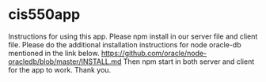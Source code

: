 # cis550app
Instructions for using this app.
Please npm install in our server file and client file.
Please do the additional installation instructions for node oracle-db mentioned in the link below.
https://github.com/oracle/node-oracledb/blob/master/INSTALL.md
Then npm start in both server and client for the app to work. Thank you.
